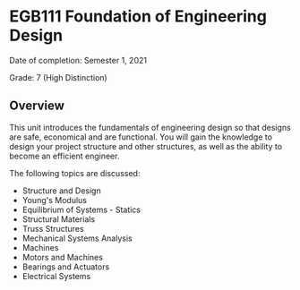 # EGB111 Foundation of Engineering Design

Date of completion: Semester 1, 2021

Grade: 7 (High Distinction)

## Overview

This unit introduces the fundamentals of engineering design so that designs are safe, economical and are functional. You will gain the knowledge to design your project structure and other structures, as well as the ability to become an efficient engineer. 

The following topics are discussed:

- Structure and Design
- Young's Modulus
- Equilibrium of Systems - Statics
- Structural Materials
- Truss Structures
- Mechanical Systems Analysis
- Machines
- Motors and Machines
- Bearings and Actuators
- Electrical Systems
